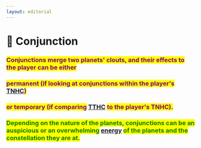 ```yaml
---
layout: editorial
---
```


# 🖤 Conjunction

### <mark style="color:purple;">Conjunctions merge two planets' clouts, and their effects to the player can be either</mark>

### <mark style="color:purple;">permanent (if looking at conjunctions within the player's</mark> [TNHC](../../../the-hubble-chart-thc/birth-chart/)<mark style="color:purple;">)</mark>

### <mark style="color:purple;">or temporary (if comparing</mark> [TTHC](../../../the-hubble-chart-thc/the-transit-hubble-chart-tthc.md) <mark style="color:purple;">to the player's TNHC).</mark>&#x20;

<mark style="color:purple;"></mark>

### <mark style="color:green;">Depending on the nature of the planets, conjunctions can be an auspicious or an overwhelming</mark> [energy](../../../../../alchemy/the-usdchoice-of-alchemy/energy/energy-in-alchemy.md) <mark style="color:green;">of the planets and the constellation they are at.</mark>

<mark style="color:purple;"></mark>
